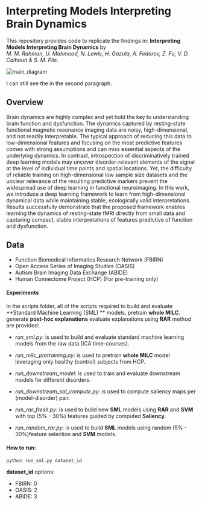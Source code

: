 Interpreting Models Interpreting Brain Dynamics 
=====================
This repository provides code to replicate the findings in:
**Interpreting Models Interpreting Brain Dynamics** by<br/>
*M. M. Rahman, U. Mahmood, N. Lewis, H. Gazula, A. Fedorov, Z. Fu, V. D. Calhoun & S. M. Plis*.

![main_diagram](https://user-images.githubusercontent.com/45178290/141242644-6934f195-67ea-4656-bb02-2cdf6ba078bc.png)

<!-- <img src="https://github.com/mmrahman21/model_introspection/tree/master/doc/figures/main_diagram.png" width="700" height="500"> -->


I can still see the <!--just--> in the second paragraph.

## Overview
Brain dynamics are highly complex and yet hold the key to understanding brain function and dysfunction. The dynamics captured by resting-state functional magnetic resonance imaging data are noisy, high-dimensional, and not readily interpretable. The typical approach of reducing this data to low-dimensional features and focusing on the most predictive features comes with strong assumptions and can miss essential aspects of the underlying dynamics. In contrast, introspection of discriminatively trained deep learning models may uncover disorder-relevant elements of the signal at the level of individual time points and spatial locations. Yet, the difficulty of reliable training on high-dimensional low sample size datasets and the unclear relevance of the resulting predictive markers prevent the widespread use of deep learning in functional neuroimaging. In this work, we introduce a deep learning framework to learn from high-dimensional dynamical data while maintaining stable, ecologically valid interpretations. Results successfully demonstrate that the proposed framework enables learning the dynamics of resting-state fMRI directly from small data and capturing compact, stable interpretations of features predictive of function and dysfunction. 


## Data
+ Function Biomedical Informatics Research Network (FBIRN)
+ Open Access Series of Imaging Studies (OASIS)
+ Autism Brain Imaging Data Exchange (ABIDE) 
+ Human Connectome Project (HCP) (For pre-training only)


#### Experiments
In the  scripts folder, all of the scripts required to build and evaluate **Standard Machine Learning (SML) ** models, pretrain **whole MILC**, generate **post-hoc explanations** evaluate explanations using **RAR** method are provided:

- *run_sml.py*: is used to build and evaluate standard machine learning models from the raw data (ICA time-courses).

- *run_milc_pretraining.py*: is used to pretrain **whole MILC** model leveraging only healthy (control) subjects from HCP.

- *run_downstream_model*: is used to train and evaluate downstream models for different disorders.

- *run_downstream_sal_compute.py*: is used to compute saliency maps per (model-disorder) pair.

- *run_rar_fresh.py*: is used to build new **SML** models using **RAR** and **SVM** with top (5% - 30%) features guided by computed **Saliency**.

- *run_random_rar.py*: is used to build **SML** models using random (5% - 30%)feature selection and **SVM** models.

#### How to run:

```
python run_sml.py dataset_id
```
**dataset_id** options:
- FBIRN: 0
- OASIS: 2
- ABIDE: 3

